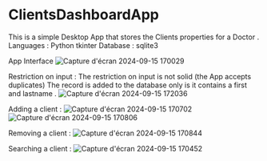 # ClientsDashboardApp
This is a simple Desktop App that stores the Clients properties for a Doctor .
Languages : Python tkinter 
Database : sqlite3

App Interface
![Capture d'écran 2024-09-15 170029](https://github.com/user-attachments/assets/e82c3bdd-a221-4560-9b59-074532b77195)

Restriction on input :
The restriction on input is not solid (the App accepts duplicates)
The record is added to the database only is it contains a first and lastname .
![Capture d'écran 2024-09-15 172036](https://github.com/user-attachments/assets/6eb17cab-1fdc-4413-8a57-3e9bde3b6a9b)

Adding a client :
![Capture d'écran 2024-09-15 170702](https://github.com/user-attachments/assets/1b26e07c-2087-43bd-8171-f316083999a7)
![Capture d'écran 2024-09-15 170806](https://github.com/user-attachments/assets/7ec02a8d-f40e-47eb-b268-f64a0936569b)

Removing a client :
![Capture d'écran 2024-09-15 170844](https://github.com/user-attachments/assets/f5506c2f-7391-43b9-9941-e2183d88ad9b)

Searching a client :
![Capture d'écran 2024-09-15 170452](https://github.com/user-attachments/assets/c4722749-6091-466c-a4c6-d406812dc755)
